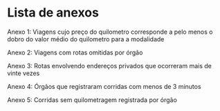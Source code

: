 # Lista de anexos

Anexo 1: Viagens cujo preço do quilometro corresponde a pelo menos o dobro do valor médio do quilometro para a modalidade

Anexo 2: Viagens com rotas omitidas por órgão 

Anexo 3: Rotas envolvendo endereços privados que ocorreram mais de vinte vezes 

Anexo 4: Órgãos que registraram corridas com menos de 3 minutos 

Anexo 5: Corridas sem quilometragem registrada por órgão 
